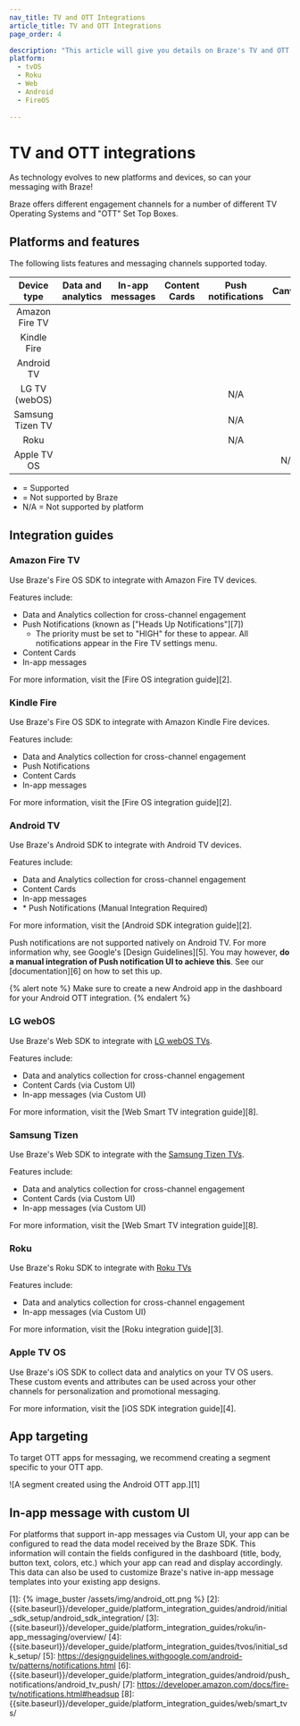 ```yaml
---
nav_title: TV and OTT Integrations
article_title: TV and OTT Integrations
page_order: 4

description: "This article will give you details on Braze's TV and OTT features, integrations, available platforms, and other capabilities."
platform:
  - tvOS
  - Roku
  - Web
  - Android
  - FireOS
  
---
```


# TV and OTT integrations

As technology evolves to new platforms and devices, so can your messaging with Braze!

Braze offers different engagement channels for a number of different TV Operating Systems and "OTT" Set Top Boxes.

## Platforms and features

The following lists features and messaging channels supported today.

<style>
#tv-feature-table td,
#tv-feature-table th {
    text-align: center !important;
    vertical-align: center;
}

</style>
<table id="tv-feature-table">
    <thead>
        <tr>
            <th>Device type</th>
            <th>Data and analytics</th>
            <th>In-app messages</th>
            <th>Content Cards</th>
            <th>Push notifications</th>
            <th>Canvas</th>
        </tr>
    </thead>
    <tbody>
        <tr>
            <td>Amazon Fire TV</td>
            <td for="data-analytics"><i class="fas fa-check text-success"></i></td>
            <td for="iam"><i class="fas fa-check text-success"></i></td>
            <td for="content-cards"><i class="fas fa-check text-success"></i></td>
            <td for="push"><i class="fas fa-check text-success"></i></td>
            <td for="canvas"><i class="fas fa-check text-success"></i></td>
        </tr>
        <tr>
            <td>Kindle Fire</td>
            <td for="data-analytics"><i class="fas fa-check text-success"></i></td>
            <td for="iam"><i class="fas fa-check text-success"></i></td>
            <td for="content-cards"><i class="fas fa-check text-success"></i></td>
            <td for="push"><i class="fas fa-check text-success"></i></td>
            <td for="canvas"><i class="fas fa-check text-success"></i></td>
        </tr>
        <tr>
            <td>Android TV</td>
            <td for="data-analytics"><i class="fas fa-check text-success"></i></td>
            <td for="iam"><i class="fas fa-check text-success"></i></td>
            <td for="content-cards"><i class="fas fa-check text-success"></i></td>
            <td for="push"><i class="fas fa-check text-success"></i></td>
            <td for="canvas"><i class="fas fa-check text-success"></i></td>
        </tr>
        <tr>
            <td>LG TV (webOS)</td>
            <td for="data-analytics"><i class="fas fa-check text-success"></i></td>
            <td for="iam"><i class="fas fa-check text-success"></i></td>
            <td for="content-cards"><i class="fas fa-check text-success"></i></td>
            <td for="push">N/A</td>
            <td for="canvas"><i class="fas fa-check text-success"></i></td>
        </tr>
        <tr>
            <td>Samsung Tizen TV</td>
            <td for="data-analytics"><i class="fas fa-check text-success"></i></td>
            <td for="iam"><i class="fas fa-check text-success"></i></td>
            <td for="content-cards"><i class="fas fa-check text-success"></i></td>
            <td for="push">N/A</td>
            <td for="canvas"><i class="fas fa-check text-success"></i></td>
        </tr>
        <tr>
            <td>Roku</td>
            <td for="data-analytics"><i class="fas fa-check text-success"></i></td>
            <td for="iam"><i class="fas fa-check text-success"></i></td>
            <td for="content-cards"><i class="fas fa-times text-warning"></i></td>
            <td for="push">N/A</td>
            <td for="canvas"><i class="fas fa-check text-success"></i></td>
        </tr>
        <tr>
            <td>Apple TV OS</td>
            <td for="data-analytics"><i class="fas fa-check text-success"></i></td>
            <td for="iam"><i class="fas fa-times text-warning"></i></td>
            <td for="content-cards"><i class="fas fa-times text-warning"></i></td>
            <td for="push"><i class="fas fa-times text-warning"></i></td>  
            <td for="canvas">N/A</td>
        </tr>
    </tbody>
</table>

- <i class="fas fa-check text-success"></i> = Supported
- <i class="fas fa-times text-warning"></i> = Not supported by Braze
- N/A = Not supported by platform

## Integration guides

### Amazon Fire TV

Use Braze's Fire OS SDK to integrate with Amazon Fire TV devices.

Features include:

- Data and Analytics collection for cross-channel engagement
- Push Notifications (known as ["Heads Up Notifications"][7])
  - The priority must be set to "HIGH" for these to appear. All notifications appear in the Fire TV settings menu.
- Content Cards
- In-app messages

For more information, visit the [Fire OS integration guide][2].

### Kindle Fire

Use Braze's Fire OS SDK to integrate with Amazon Kindle Fire devices.

Features include:

- Data and Analytics collection for cross-channel engagement
- Push Notifications
- Content Cards
- In-app messages

For more information, visit the [Fire OS integration guide][2].

### Android TV

Use Braze's Android SDK to integrate with Android TV devices.

Features include:

- Data and Analytics collection for cross-channel engagement
- Content Cards
- In-app messages 
- &#42; Push Notifications (Manual Integration Required)

For more information, visit the [Android SDK integration guide][2].

Push notifications are not supported natively on Android TV. For more information why, see Google's [Design Guidelines][5]. You may however, **do a manual integration of Push notification UI to achieve this**. See our [documentation][6] on how to set this up.

{% alert note %}
Make sure to create a new Android app in the dashboard for your Android OTT integration.
{% endalert %}

### LG webOS

Use Braze's Web SDK to integrate with [LG webOS TVs](http://webostv.developer.lge.com/discover/discover-webos-tv/).

Features include:

- Data and analytics collection for cross-channel engagement
- Content Cards (via Custom UI)
- In-app messages (via Custom UI)

For more information, visit the [Web Smart TV integration guide][8].

### Samsung Tizen

Use Braze's Web SDK to integrate with the [Samsung Tizen TVs](https://developer.samsung.com/smarttv/develop/specifications/tv-model-groups.html).

Features include:

- Data and analytics collection for cross-channel engagement
- Content Cards (via Custom UI)
- In-app messages (via Custom UI)

For more information, visit the [Web Smart TV integration guide][8].

### Roku

Use Braze's Roku SDK to integrate with [Roku TVs](https://developer.roku.com/docs/developer-program/getting-started/roku-dev-prog.md)

Features include:

- Data and analytics collection for cross-channel engagement
- In-app messages (via Custom UI)

For more information, visit the [Roku integration guide][3].

### Apple TV OS

Use Braze's iOS SDK to collect data and analytics on your TV OS users. These custom events and attributes can be used across your other channels for personalization and promotional messaging.

For more information, visit the [iOS SDK integration guide][4].

## App targeting

To target OTT apps for messaging, we recommend creating a segment specific to your OTT app.

![A segment created using the Android OTT app.][1]

## In-app message with custom UI

For platforms that support in-app messages via Custom UI, your app can be configured to read the data model received by the Braze SDK. This information will contain the fields configured in the dashboard (title, body, button text, colors, etc.) which your app can read and display accordingly. This data can also be used to customize Braze's native in-app message templates into your existing app designs.

[1]: {% image_buster /assets/img/android_ott.png %}
[2]: {{site.baseurl}}/developer_guide/platform_integration_guides/android/initial_sdk_setup/android_sdk_integration/
[3]: {{site.baseurl}}/developer_guide/platform_integration_guides/roku/in-app_messaging/overview/
[4]: {{site.baseurl}}/developer_guide/platform_integration_guides/tvos/initial_sdk_setup/
[5]: https://designguidelines.withgoogle.com/android-tv/patterns/notifications.html
[6]: {{site.baseurl}}/developer_guide/platform_integration_guides/android/push_notifications/android_tv_push/
[7]: https://developer.amazon.com/docs/fire-tv/notifications.html#headsup
[8]: {{site.baseurl}}/developer_guide/platform_integration_guides/web/smart_tvs/
